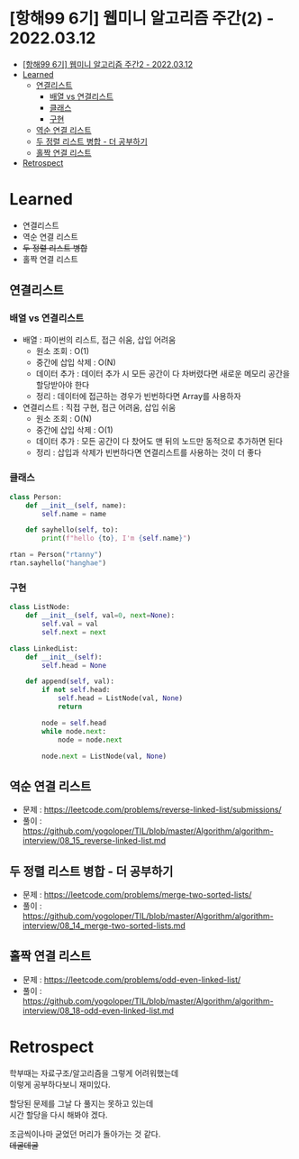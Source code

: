 # [항해99 6기] 웹미니 알고리즘 주간(2) - 2022.03.12

<!-- TOC -->

- [[항해99 6기] 웹미니 알고리즘 주간2 - 2022.03.12](#%ED%95%AD%ED%95%B499-6%EA%B8%B0-%EC%9B%B9%EB%AF%B8%EB%8B%88-%EC%95%8C%EA%B3%A0%EB%A6%AC%EC%A6%98-%EC%A3%BC%EA%B0%842---20220312)
- [Learned](#learned)
  - [연결리스트](#%EC%97%B0%EA%B2%B0%EB%A6%AC%EC%8A%A4%ED%8A%B8)
    - [배열 vs 연결리스트](#%EB%B0%B0%EC%97%B4-vs-%EC%97%B0%EA%B2%B0%EB%A6%AC%EC%8A%A4%ED%8A%B8)
    - [클래스](#%ED%81%B4%EB%9E%98%EC%8A%A4)
    - [구현](#%EA%B5%AC%ED%98%84)
  - [역순 연결 리스트](#%EC%97%AD%EC%88%9C-%EC%97%B0%EA%B2%B0-%EB%A6%AC%EC%8A%A4%ED%8A%B8)
  - [두 정렬 리스트 병합 - 더 공부하기](#%EB%91%90-%EC%A0%95%EB%A0%AC-%EB%A6%AC%EC%8A%A4%ED%8A%B8-%EB%B3%91%ED%95%A9---%EB%8D%94-%EA%B3%B5%EB%B6%80%ED%95%98%EA%B8%B0)
  - [홀짝 연결 리스트](#%ED%99%80%EC%A7%9D-%EC%97%B0%EA%B2%B0-%EB%A6%AC%EC%8A%A4%ED%8A%B8)
- [Retrospect](#retrospect)

<!-- /TOC -->

# Learned
- 연결리스트
- 역순 연결 리스트
- ~~두 정렬 리스트 병합~~
- 홀짝 연결 리스트

## 연결리스트
### 배열 vs 연결리스트
- 배열 : 파이썬의 리스트, 접근 쉬움, 삽입 어려움  
    - 원소 조회 : O(1)
    - 중간에 삽입 삭제 : O(N)
    - 데이터 추가 : 데이터 추가 시 모든 공간이 다 차버렸다면 새로운 메모리 공간을 할당받아야 한다 
    - 정리 : 데이터에 접근하는 경우가 빈번하다면 Array를 사용하자
- 연결리스트 : 직접 구현, 접근 어려움, 삽입 쉬움
    - 원소 조회 : O(N)
    - 중간에 삽입 삭제 : O(1)
    - 데이터 추가 : 모든 공간이 다 찼어도 맨 뒤의 노드만 동적으로 추가하면 된다
    - 정리 : 삽입과 삭제가 빈번하다면 연결리스트를 사용하는 것이 더 좋다

### 클래스
```python
class Person:
    def __init__(self, name):
        self.name = name

    def sayhello(self, to):
        print(f"hello {to}, I'm {self.name}")

rtan = Person("rtanny")
rtan.sayhello("hanghae")
```

### 구현
```python
class ListNode:
    def __init__(self, val=0, next=None):
        self.val = val
        self.next = next

class LinkedList:
    def __init__(self):
        self.head = None

    def append(self, val):
        if not self.head:
            self.head = ListNode(val, None)
            return

        node = self.head
        while node.next:
            node = node.next

        node.next = ListNode(val, None)
```

## 역순 연결 리스트
- 문제 : https://leetcode.com/problems/reverse-linked-list/submissions/
- 풀이 : https://github.com/yogoloper/TIL/blob/master/Algorithm/algorithm-interview/08_15_reverse-linked-list.md  

## 두 정렬 리스트 병합 - 더 공부하기
- 문제 : https://leetcode.com/problems/merge-two-sorted-lists/
- 풀이 : https://github.com/yogoloper/TIL/blob/master/Algorithm/algorithm-interview/08_14_merge-two-sorted-lists.md  

## 홀짝 연결 리스트
- 문제 : https://leetcode.com/problems/odd-even-linked-list/
- 풀이 : https://github.com/yogoloper/TIL/blob/master/Algorithm/algorithm-interview/08_18-odd-even-linked-list.md  

# Retrospect
학부때는 자료구조/알고리즘을 그렇게 어려워했는데  
이렇게 공부하다보니 재미있다.  

할당된 문제를 그날 다 풀지는 못하고 있는데  
시간 할당을 다시 해봐야 겠다.

조금씩이나마 굳었던 머리가 돌아가는 것 같다.  
~~데굴데굴~~
